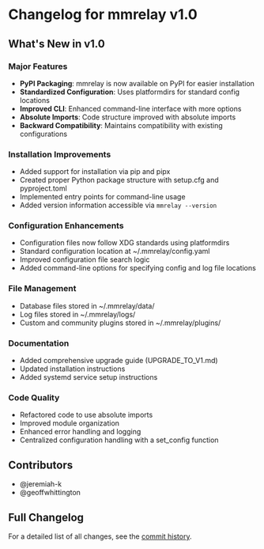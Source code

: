 # Changelog for mmrelay v1.0

## What's New in v1.0

### Major Features

- **PyPI Packaging**: mmrelay is now available on PyPI for easier installation
- **Standardized Configuration**: Uses platformdirs for standard config locations
- **Improved CLI**: Enhanced command-line interface with more options
- **Absolute Imports**: Code structure improved with absolute imports
- **Backward Compatibility**: Maintains compatibility with existing configurations

### Installation Improvements

- Added support for installation via pip and pipx
- Created proper Python package structure with setup.cfg and pyproject.toml
- Implemented entry points for command-line usage
- Added version information accessible via `mmrelay --version`

### Configuration Enhancements

- Configuration files now follow XDG standards using platformdirs
- Standard configuration location at ~/.mmrelay/config.yaml
- Improved configuration file search logic
- Added command-line options for specifying config and log file locations

### File Management

- Database files stored in ~/.mmrelay/data/
- Log files stored in ~/.mmrelay/logs/
- Custom and community plugins stored in ~/.mmrelay/plugins/

### Documentation

- Added comprehensive upgrade guide (UPGRADE_TO_V1.md)
- Updated installation instructions
- Added systemd service setup instructions

### Code Quality

- Refactored code to use absolute imports
- Improved module organization
- Enhanced error handling and logging
- Centralized configuration handling with a set_config function

## Contributors

- @jeremiah-k
- @geoffwhittington

## Full Changelog

For a detailed list of all changes, see the [commit history](https://github.com/geoffwhittington/meshtastic-matrix-relay/compare/0.10.1...v1.0).
